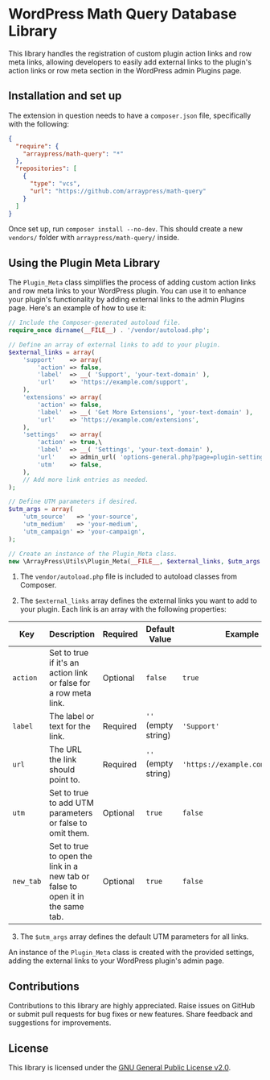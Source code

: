 # WordPress Math Query Database Library

This library handles the registration of custom plugin action links and row meta links, allowing developers to easily add external links to the plugin's action links or row meta section in the WordPress admin Plugins page.

## Installation and set up

The extension in question needs to have a `composer.json` file, specifically with the following:

```json 
{
  "require": {
    "arraypress/math-query": "*"
  },
  "repositories": [
    {
      "type": "vcs",
      "url": "https://github.com/arraypress/math-query"
    }
  ]
}
```

Once set up, run `composer install --no-dev`. This should create a new `vendors/` folder
with `arraypress/math-query/` inside.

## Using the Plugin Meta Library

The `Plugin_Meta` class simplifies the process of adding custom action links and row meta links to your WordPress
plugin. You can use it to enhance your plugin's functionality by adding external links to the admin Plugins page. Here's
an example of how to use it:

```php 
// Include the Composer-generated autoload file.
require_once dirname(__FILE__) . '/vendor/autoload.php';

// Define an array of external links to add to your plugin.
$external_links = array(
	'support'    => array(
		'action' => false,
		'label'  => __( 'Support', 'your-text-domain' ),
		'url'    => 'https://example.com/support',
	),
	'extensions' => array(
		'action' => false,
		'label'  => __( 'Get More Extensions', 'your-text-domain' ),
		'url'    => 'https://example.com/extensions',
	),
	'settings'   => array(
		'action' => true,\
		'label'  => __( 'Settings', 'your-text-domain' ),
		'url'    => admin_url( 'options-general.php?page=plugin-settings' ),
		'utm'    => false,
	),
	// Add more link entries as needed.
);

// Define UTM parameters if desired.
$utm_args = array(
	'utm_source'   => 'your-source',
	'utm_medium'   => 'your-medium',
	'utm_campaign' => 'your-campaign',
);

// Create an instance of the Plugin_Meta class.
new \ArrayPress\Utils\Plugin_Meta(__FILE__, $external_links, $utm_args );
```

1. The `vendor/autoload.php` file is included to autoload classes from Composer.

2. The `$external_links` array defines the external links you want to add to your plugin. Each link is an array with the
   following properties:

| Key       | Description                                                                    | Required | Default Value       | Example                         |
|-----------|--------------------------------------------------------------------------------|----------|---------------------|---------------------------------|
| `action`  | Set to true if it's an action link or false for a row meta link.               | Optional | `false`             | `true`                          |
| `label`   | The label or text for the link.                                                | Required | `''` (empty string) | `'Support'`                     |
| `url`     | The URL the link should point to.                                              | Required | `''` (empty string) | `'https://example.com/support'` |
| `utm`     | Set to true to add UTM parameters or false to omit them.                       | Optional | `true`              | `false`                         |
| `new_tab` | Set to true to open the link in a new tab or false to open it in the same tab. | Optional | `true`              | `false`                         |

3. The `$utm_args` array defines the default UTM parameters for all links.

An instance of the `Plugin_Meta` class is created with the provided settings, adding the external links to your
WordPress plugin's admin page.

## Contributions

Contributions to this library are highly appreciated. Raise issues on GitHub or submit pull requests for bug
fixes or new features. Share feedback and suggestions for improvements.

## License

This library is licensed under
the [GNU General Public License v2.0](https://www.gnu.org/licenses/old-licenses/gpl-2.0.en.html).